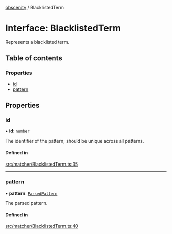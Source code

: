 [obscenity](../README.md) / BlacklistedTerm

# Interface: BlacklistedTerm

Represents a blacklisted term.

## Table of contents

### Properties

- [id](BlacklistedTerm.md#id)
- [pattern](BlacklistedTerm.md#pattern)

## Properties

### id

• **id**: `number`

The identifier of the pattern; should be unique across all patterns.

#### Defined in

[src/matcher/BlacklistedTerm.ts:35](https://github.com/jo3-l/obscenity/blob/33992d8/src/matcher/BlacklistedTerm.ts#L35)

___

### pattern

• **pattern**: [`ParsedPattern`](ParsedPattern.md)

The parsed pattern.

#### Defined in

[src/matcher/BlacklistedTerm.ts:40](https://github.com/jo3-l/obscenity/blob/33992d8/src/matcher/BlacklistedTerm.ts#L40)
